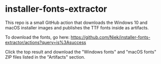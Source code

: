 # installer-fonts-extractor

This repo is a small GitHub action that downloads the Windows 10 and macOS installer images and publishes the TTF fonts inside as artifacts.

To download the fonts, go here: https://github.com/Niek/installer-fonts-extractor/actions?query=is%3Asuccess

Click the top result and download the "Windows fonts" and "macOS fonts" ZIP files listed in the "Artifacts" section.